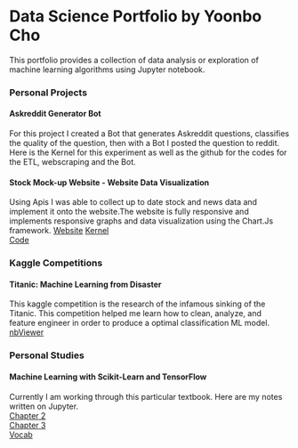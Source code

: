 <h1>Data Science Portfolio by Yoonbo Cho</h1>
This portfolio provides a collection of data analysis or exploration of machine learning algorithms using Jupyter notebook.
<h3>Personal Projects</h3>
<h4>Askreddit Generator Bot</h4>
For this project I created a Bot that generates Askreddit questions, classifies the quality of the question, then with a Bot I posted the question to reddit. Here is the Kernel for this experiment as well as the github for the codes for the ETL, webscraping and the Bot.
<br>
<h4>Stock Mock-up Website - Website Data Visualization</h4>
Using Apis I was able to collect up to date stock and news data and implement it onto the website.The website is fully responsive and implements responsive graphs and data visualization using the Chart.Js framework.
<a href="http://yoonbo.pythonanywhere.com/">Website</a>
<a href="https://github.com/ProHanzo/AskReddit/blob/master/Kernel/AskReddit_Create.ipynb">Kernel</a>
<br>
<a href="https://github.com/ProHanzo/AskReddit/tree/master/Code">Code</a>
<h3>Kaggle Competitions</h3>
<h4>Titanic: Machine Learning from Disaster</h4>
This kaggle competition is the research of the infamous sinking of the Titanic. This competition helped me learn how to clean, analyze, and feature engineer in order to produce a optimal classification ML model.
<br>
<a href="https://nbviewer.jupyter.org/github/yoonbo1/kernels/blob/main/Titanic_Notebook.ipynb">nbViewer</a>
<h3>Personal Studies</h3>
<h4>Machine Learning with Scikit-Learn and TensorFlow</h4>
Currently I am working through this particular textbook. Here are my notes written on Jupyter.
<br>
<a href="https://nbviewer.jupyter.org/github/yoonbo1/kernels/blob/main/Chapter_2_Regressor.ipynb">Chapter 2</a>
<br>
<a href="https://nbviewer.jupyter.org/github/yoonbo1/kernels/blob/main/Chapter_3_Classification.ipynb">Chapter 3</a>
<br>
<a href="https://nbviewer.jupyter.org/github/yoonbo1/kernels/blob/main/Vocab.ipynb">Vocab</a>

